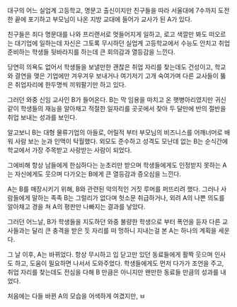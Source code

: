 대구의 어느 실업계 고등학교, 명문고 출신이지만 친구들을 따라 서울대에 7수까지 도전한 끝에 포기하고 부모님이 나온 지방 교대에 들어가 교사가 된 A가 있다.

친구들은 죄다 명문대를 나와 프리랜서로 멋들어지게 일하고, 로고 색깔만 봐도 떠오르는 대기업에 일하는데 자신은 그토록 무시하던 실업계 고등학교에서 수능도 안치고 취업준비하는 학생들 뒷바라지를 하는데 큰 회의감과 열등감을 느낀다.

당연히 의욕도 없어서 학생들을 보낼만한 괜찮은 취업 자리를 찾는데도 건성이고, 학교와 결연을 맺은 기업에만 겨우겨우 보내거나 여기저기 고개 숙여가며 다른 교사들이 뚫은 취업자리에 한두명씩 끼워팔기만 하고 있다.

그러던 와중 신임 교사인 B가 들어온다. B는 막 임용을 마치고 온 햇병아리였지만 귀신같이 학생들의 재능을 알아채고 적절한 일자리를 곳곳에서 찾아 두 달만에 반의 절반을 취업 보내는 성과를 보인다.

알고보니 B는 대형 물류기업의 아들로, 어릴적 부터 부모님의 비즈니스를 어깨너머로 배워 사람 보는 눈과 인맥이 탁월했다. 외모도 준수하고 성격도 모난데 없는 B는 순식간에 학교에서 가장 주목받고 사랑받는 사람이 되었다.

그에비해 항상 남들에게 한심하다는 눈초리만 받으며 학생들에게도 인정받지 못하는 A는 자신에게도 웃으며 다가오는 B에게 큰 열등감과 증오심을 느낀다.

A는 B를 매장시키기 위해, B와 관련된 악의적인 거짓 루머를 퍼뜨리려 했다. 그러나 사람들에게 말하는 족족 B는 그럴리가 없다며 헛소문 취급하거나, 외려 A의 나쁜 의도를 알아채고 경을 쳐 A의 평판만 나빠지는 결과를 낳았다.

그러던 어느날, B가 학생들을 지도하던 와중 불량한 학생으로 부터 폭언을 듣자 다른 교사들과는 달리 큰 충격을 받은 듯 자리를 떠 멍하니 지내는걸 본 A는 하나의 계획을 세운다.

그 날 이후, A는 바뀌었다. 항상 무시하고 입 닫고만 있던 동료들에게 활짝 웃으며 인사도 하고, 도움이 필요하면 나서서 도와주었다. 학생들에게도 먼저 다가가 조언을 주고, 취업 자리를 찾는데도 전심을 다해 B 만큼은 아니지만 왠만한 동료들 만큼의 성과를 내었다.

처음에는 다들 바뀐 A의 모습을 어색하게 여겼지만, ㅂ